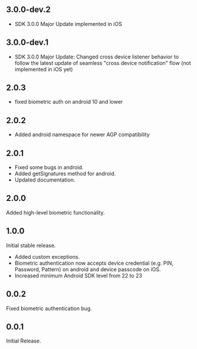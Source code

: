 ## 3.0.0-dev.2

- SDK 3.0.0 Major Update implemented in iOS

## 3.0.0-dev.1

- SDK 3.0.0 Major Update: Changed cross device listener behavior to follow the latest update of seamless "cross device notification" flow (not implemented in iOS yet)

## 2.0.3

- fixed biometric auth on android 10 and lower

## 2.0.2

- Added android namespace for newer AGP compatibility

## 2.0.1

- Fixed some bugs in android.
- Added getSignatures method for android.
- Updated documentation.

## 2.0.0

Added high-level biometric functionality.

## 1.0.0

Initial stable release.
- Added custom exceptions.
- Biometric authentication now accepts device credential (e.g. PIN, Password, Pattern) on android and device passcode on iOS.
- Increased minimum Android SDK level from 22 to 23

## 0.0.2

Fixed biometric authentication bug.

## 0.0.1

Initial Release.